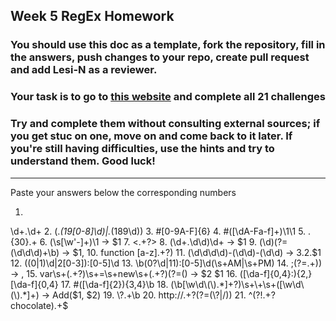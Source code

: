 ## Week 5 RegEx Homework

### You should use this doc as a template, fork the repository, fill in the answers, push changes to your repo, create pull request and add Lesi-N as a reviewer.
### Your task is to go to [this website](http://regextutorials.com/excercise.html) and complete all 21 challenges

### Try and complete them  without consulting external sources; if you get stuc on one,  move on and come back to it later. If you're still having difficulties, use the hints and try to understand them. Good luck!

---

Paste your answers below the corresponding numbers

1.
\d+\.\d+
2.
(.*\(19[0-8]\d\)|.*\(189\d\))
3.
#[0-9A-F]{6}
4.
#([\dA-Fa-f]+)\1\1
5.
.{30}.+
6.
(\s[\w'-]+)\1 -> $1
7.
<.+?>
8.
(\d+\.\d\d)\d+ -> $1
9.
(\d)(?=(\d\d\d)+\b) -> $1,
10.
function [a-z].+?\)
11.
(\d\d\d\d)-(\d\d)-(\d\d) -> $3.$2.$1
12.
((0|1)\d|2[0-3]):[0-5]\d
13.
\b(0?\d|11):[0-5]\d(\s+AM|\s+PM)
14.
;(?=.+\)) -> ,
15.
var\s+(.+?)\s+=\s+new\s+(.+?)(?=\() -> $2 $1
16.
([\da-f]{0,4}:){2,}[\da-f]{0,4}
17.
#([\da-f]{2}){3,4}\b
18.
(\b[\w\d\(\).*]+?)\s+\+\s+([\w\d\(\).*]+) -> Add($1, $2)
19.
\?.+\b
20.
http://.+?(?=(\?|/))
21.
^(?!.+?chocolate).+$




